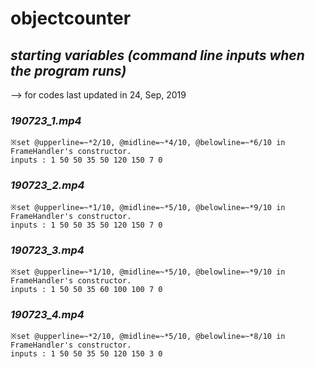 # objectcounter

## ***starting variables (command line inputs when the program runs)***
--> for codes last updated in 24, Sep, 2019

### *190723_1.mp4*
    ※set @upperline=~*2/10, @midline=~*4/10, @belowline=~*6/10 in FrameHandler's constructor.
    inputs : 1 50 50 35 50 120 150 7 0

### *190723_2.mp4*
    ※set @upperline=~*1/10, @midline=~*5/10, @belowline=~*9/10 in FrameHandler's constructor.
    inputs : 1 50 50 35 50 120 150 7 0

### *190723_3.mp4*
    ※set @upperline=~*1/10, @midline=~*5/10, @belowline=~*9/10 in FrameHandler's constructor.
    inputs : 1 50 50 35 60 100 100 7 0
    
### *190723_4.mp4*
    ※set @upperline=~*2/10, @midline=~*5/10, @belowline=~*8/10 in FrameHandler's constructor.
    inputs : 1 50 50 35 50 120 150 3 0
